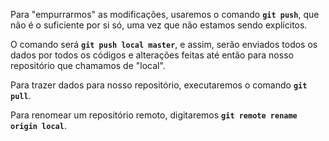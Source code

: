 Para "empurrarmos" as modificações, usaremos o comando **`git push`**, que não é o suficiente por si só, uma vez que não estamos sendo explícitos.

O comando será **`git push local master`**, e assim, serão enviados todos os dados por todos os códigos e alterações feitas até então para nosso repositório que chamamos de "local".

Para trazer dados para nosso repositório, executaremos o comando **`git pull`**.

Para renomear um repositório remoto, digitaremos **`git remote rename origin local`**.
